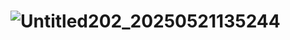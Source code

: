 # ![Untitled202_20250521135244](https://github.com/user-attachments/assets/23d657b1-9632-4d0b-9756-559aa4ae9c1f)

